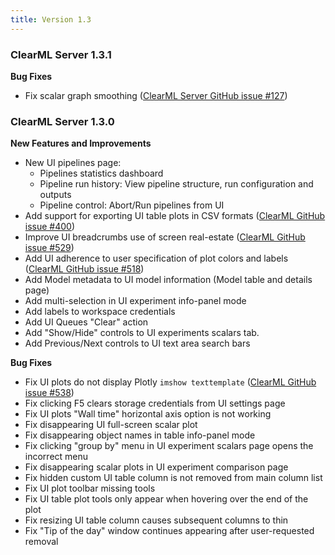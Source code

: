 ```yaml
---
title: Version 1.3
---
```


### ClearML Server 1.3.1

**Bug Fixes**
* Fix scalar graph smoothing ([ClearML Server GitHub issue #127](https://github.com/allegroai/clearml-server/issues/127))

### ClearML Server 1.3.0

**New Features and Improvements**
* New UI pipelines page:
    * Pipelines statistics dashboard
    * Pipeline run history: View pipeline structure, run configuration and outputs
    * Pipeline control: Abort/Run pipelines from UI
* Add support for exporting UI table plots in CSV formats ([ClearML GitHub issue #400](https://github.com/allegroai/clearml/issues/400))
* Improve UI breadcrumbs use of screen real-estate ([ClearML GitHub issue #529](https://github.com/allegroai/clearml/issues/529))
* Add UI adherence to user specification of plot colors and labels ([ClearML GitHub issue #518](https://github.com/allegroai/clearml/issues/518))
* Add Model metadata to UI model information (Model table and details page)
* Add multi-selection in UI experiment info-panel mode
* Add labels to workspace credentials
* Add UI Queues "Clear" action
* Add "Show/Hide" controls to UI experiments scalars tab.
* Add Previous/Next controls to UI text area search bars

**Bug Fixes**
* Fix UI plots do not display Plotly `imshow texttemplate` ([ClearML GitHub issue #538](https://github.com/allegroai/clearml/issues/538))
* Fix clicking F5 clears storage credentials from UI settings page
* Fix UI plots "Wall time" horizontal axis option is not working
* Fix disappearing UI full-screen scalar plot
* Fix disappearing object names in table info-panel mode
* Fix clicking "group by" menu in UI experiment scalars page opens the incorrect menu
* Fix disappearing scalar plots in UI experiment comparison page
* Fix hidden custom UI table column is not removed from main column list
* Fix UI plot toolbar missing tools
* Fix UI table plot tools only appear when hovering over the end of the plot
* Fix resizing UI table column causes subsequent columns to thin 
* Fix "Tip of the day" window continues appearing after user-requested removal


